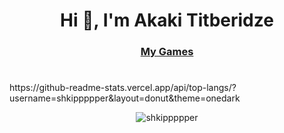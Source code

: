 <h1 align="center">Hi 👋, I'm Akaki Titberidze</h1>
<h3 align="center"><a href="https://atitb.itch.io" target="_blank" rel="noreferrer">My Games</a></h3>

#
<div> https://github-readme-stats.vercel.app/api/top-langs/?username=shkippppper&layout=donut&theme=onedark </div>
<p align="center"> <img src="https://komarev.com/ghpvc/?username=shkippppper&label=Profile%20views&color=69b40e&style=plastic" alt="shkippppper" /> </p>
